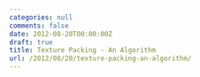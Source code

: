 ```yaml
---
categories: null
comments: false
date: 2012-08-20T00:00:00Z
draft: true
title: Texture Packing - An Algorithm
url: /2012/08/20/texture-packing-an-algorithm/
---
```

